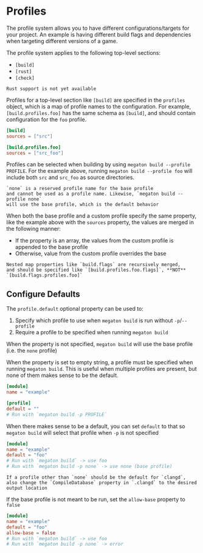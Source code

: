# Profiles

The profile system allows you to have different configurations/targets
for your project. An example is having different build flags
and dependencies when targeting different versions of a game.

The profile system applies to the following top-level sections:
- `[build]`
- `[rust]`
- `[check]`
```admonish danger
Rust support is not yet available
```

Profiles for a top-level section like `[build]`
are specified in the `profiles` object,
which is a map of profile names to the configuration.
For example, `[build.profiles.foo]` has the same
schema as `[build]`, and should contain configuration for
the `foo` profile.

```toml
[build]
sources = ["src"]

[build.profiles.foo]
sources = ["src_foo"]
```

Profiles can be selected when building by using
`megaton build --profile PROFILE`.
For the example above, running `megaton build --profile foo`
will include both `src` and `src_foo` as source directories.
```admonish note
`none` is a reserved profile name for the base profile
and cannot be used as a profile name. Likewise, `megaton build --profile none`
will use the base profile, which is the default behavior
```

When both the base profile and a custom profile specify the same
property, like the example above with the `sources` property,
the values are merged in the following manner:
- If the property is an array, the values from the custom profile
  is appended to the base profile
- Otherwise, value from the custom profile overrides the base
```admonish info
Nested map properties like `build.flags` are recursively merged,
and should be specified like `[build.profiles.foo.flags]`, **NOT** `[build.flags.profiles.foo]`

```

## Configure Defaults
The `profile.default` optional property can be used to:
1. Specify which profile to use when `megaton build` is run without `-p`/`--profile`
2. Require a profile to be specified when running `megaton build`

When the property is not specified, `megaton build` will use the base profile (i.e. the `none` profile)

When the property is set to empty string, a profile must be specified when running `megaton build`.
This is useful when multiple profiles are present, but none of them makes sense to be the default.
```toml
[module]
name = "example"

[profile]
default = "" 
# Run with `megaton build -p PROFILE`
```

When there makes sense to be a default, you can set `default` to that
so `megaton build` will select that profile when `-p` is not specified
```toml
[module]
name = "example"
default = "foo" 
# Run with `megaton build` -> use foo
# Run with `megaton build -p none` -> use none (base profile)
```

```admonish tip
If a profile other than `none` should be the default for `clangd`,
also change the `CompileDatabase` property in `.clangd` to the desired 
output location
```

If the base profile is not meant to be run, set the `allow-base`
property to `false`
```toml
[module]
name = "example"
default = "foo" 
allow-base = false
# Run with `megaton build` -> use foo
# Run with `megaton build -p none` -> error
```
